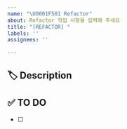 ```yaml
---
name: "\U0001F501 Refactor"
about: Refactor 작업 사항을 입력해 주세요
title: "[REFACTOR] "
labels: ''
assignees: ''

---
```


## 🏷 Description
<!-- 리팩토링 할 부분에 대해 설명해 주세요. -->


## ✅ TO DO
<!-- 해야 할 일을 적어주세요. -->
- [ ] 


<!-- ## 💭 ETC -->
<!-- 기타 내용이 있을 경우 ETC 주석 해제 후 작성해 주세요 -->

